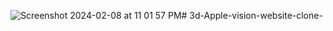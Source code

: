 ![Screenshot 2024-02-08 at 11 01 57 PM](https://github.com/manishpvtx/3d-Apple-vision-website-clone-/assets/75726993/0bfb7eb9-d591-4d84-b346-f28cf869a31f)# 3d-Apple-vision-website-clone-
